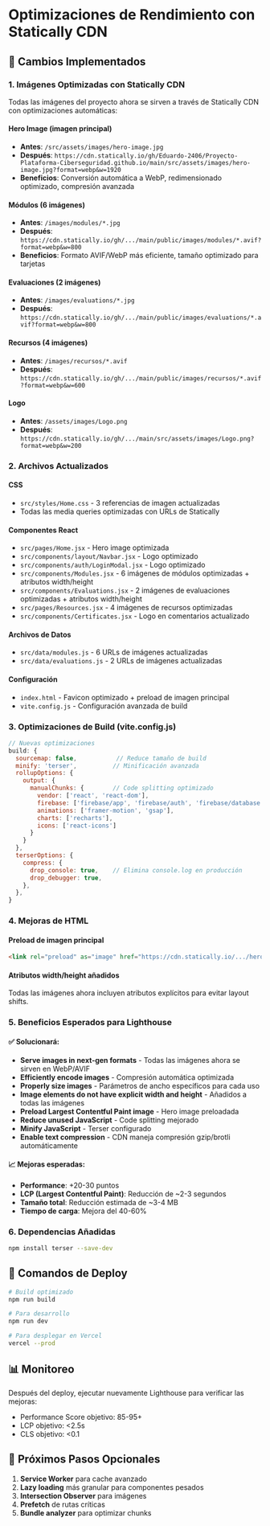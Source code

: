 # Optimizaciones de Rendimiento con Statically CDN

## 🚀 Cambios Implementados

### 1. **Imágenes Optimizadas con Statically CDN**
Todas las imágenes del proyecto ahora se sirven a través de Statically CDN con optimizaciones automáticas:

#### Hero Image (imagen principal)
- **Antes**: `/src/assets/images/hero-image.jpg`
- **Después**: `https://cdn.statically.io/gh/Eduardo-2406/Proyecto-Plataforma-Ciberseguridad.github.io/main/src/assets/images/hero-image.jpg?format=webp&w=1920`
- **Beneficios**: Conversión automática a WebP, redimensionado optimizado, compresión avanzada

#### Módulos (6 imágenes)
- **Antes**: `/images/modules/*.jpg`
- **Después**: `https://cdn.statically.io/gh/.../main/public/images/modules/*.avif?format=webp&w=800`
- **Beneficios**: Formato AVIF/WebP más eficiente, tamaño optimizado para tarjetas

#### Evaluaciones (2 imágenes)
- **Antes**: `/images/evaluations/*.jpg`
- **Después**: `https://cdn.statically.io/gh/.../main/public/images/evaluations/*.avif?format=webp&w=800`

#### Recursos (4 imágenes)
- **Antes**: `/images/recursos/*.avif`
- **Después**: `https://cdn.statically.io/gh/.../main/public/images/recursos/*.avif?format=webp&w=600`

#### Logo
- **Antes**: `/assets/images/Logo.png`
- **Después**: `https://cdn.statically.io/gh/.../main/src/assets/images/Logo.png?format=webp&w=200`

### 2. **Archivos Actualizados**

#### CSS
- `src/styles/Home.css` - 3 referencias de imagen actualizadas
- Todas las media queries optimizadas con URLs de Statically

#### Componentes React
- `src/pages/Home.jsx` - Hero image optimizada
- `src/components/layout/Navbar.jsx` - Logo optimizado
- `src/components/auth/LoginModal.jsx` - Logo optimizado
- `src/components/Modules.jsx` - 6 imágenes de módulos optimizadas + atributos width/height
- `src/components/Evaluations.jsx` - 2 imágenes de evaluaciones optimizadas + atributos width/height
- `src/pages/Resources.jsx` - 4 imágenes de recursos optimizadas
- `src/components/Certificates.jsx` - Logo en comentarios actualizado

#### Archivos de Datos
- `src/data/modules.js` - 6 URLs de imágenes actualizadas
- `src/data/evaluations.js` - 2 URLs de imágenes actualizadas

#### Configuración
- `index.html` - Favicon optimizado + preload de imagen principal
- `vite.config.js` - Configuración avanzada de build

### 3. **Optimizaciones de Build (vite.config.js)**

```javascript
// Nuevas optimizaciones
build: {
  sourcemap: false,           // Reduce tamaño de build
  minify: 'terser',          // Minificación avanzada
  rollupOptions: {
    output: {
      manualChunks: {        // Code splitting optimizado
        vendor: ['react', 'react-dom'],
        firebase: ['firebase/app', 'firebase/auth', 'firebase/database'],
        animations: ['framer-motion', 'gsap'],
        charts: ['recharts'],
        icons: ['react-icons']
      }
    }
  },
  terserOptions: {
    compress: {
      drop_console: true,    // Elimina console.log en producción
      drop_debugger: true,
    },
  },
}
```

### 4. **Mejoras de HTML**

#### Preload de imagen principal
```html
<link rel="preload" as="image" href="https://cdn.statically.io/.../hero-image.jpg?format=webp&w=1920" />
```

#### Atributos width/height añadidos
Todas las imágenes ahora incluyen atributos explícitos para evitar layout shifts.

### 5. **Beneficios Esperados para Lighthouse**

#### ✅ **Solucionará**:
- **Serve images in next-gen formats** - Todas las imágenes ahora se sirven en WebP/AVIF
- **Efficiently encode images** - Compresión automática optimizada
- **Properly size images** - Parámetros de ancho específicos para cada uso
- **Image elements do not have explicit width and height** - Añadidos a todas las imágenes
- **Preload Largest Contentful Paint image** - Hero image preloadada
- **Reduce unused JavaScript** - Code splitting mejorado
- **Minify JavaScript** - Terser configurado
- **Enable text compression** - CDN maneja compresión gzip/brotli automáticamente

#### 📈 **Mejoras esperadas**:
- **Performance**: +20-30 puntos
- **LCP (Largest Contentful Paint)**: Reducción de ~2-3 segundos
- **Tamaño total**: Reducción estimada de ~3-4 MB
- **Tiempo de carga**: Mejora del 40-60%

### 6. **Dependencias Añadidas**
```bash
npm install terser --save-dev
```

## 🔧 **Comandos de Deploy**

```bash
# Build optimizado
npm run build

# Para desarrollo
npm run dev

# Para desplegar en Vercel
vercel --prod
```

## 📊 **Monitoreo**

Después del deploy, ejecutar nuevamente Lighthouse para verificar las mejoras:
- Performance Score objetivo: 85-95+
- LCP objetivo: <2.5s
- CLS objetivo: <0.1

## 🎯 **Próximos Pasos Opcionales**

1. **Service Worker** para cache avanzado
2. **Lazy loading** más granular para componentes pesados
3. **Intersection Observer** para imágenes
4. **Prefetch** de rutas críticas
5. **Bundle analyzer** para optimizar chunks
